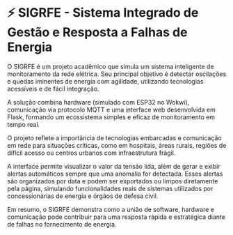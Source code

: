 # ⚡ SIGRFE - Sistema Integrado de Gestão e Resposta a Falhas de Energia

O SIGRFE é um projeto acadêmico que simula um sistema inteligente de monitoramento da rede elétrica. Seu principal objetivo é detectar oscilações e quedas iminentes de energia com agilidade, utilizando tecnologias acessíveis e de fácil integração.

A solução combina hardware (simulado com ESP32 no Wokwi), comunicação via protocolo MQTT e uma interface web desenvolvida em Flask, formando um ecossistema simples e eficaz de monitoramento em tempo real.

O projeto reflete a importância de tecnologias embarcadas e comunicação em rede para situações críticas, como em hospitais, áreas rurais, regiões de difícil acesso ou centros urbanos com infraestrutura frágil.

A interface permite visualizar o valor da tensão lida, além de gerar e exibir alertas automáticos sempre que uma anomalia for detectada. Esses alertas são organizados por data e podem ser exportados ou limpos diretamente pela página, simulando funcionalidades reais de sistemas utilizados por concessionárias de energia e órgãos de defesa civil.

Em resumo, o SIGRFE demonstra como a união de software, hardware e comunicação pode contribuir para uma resposta rápida e estratégica diante de falhas no fornecimento de energia.
